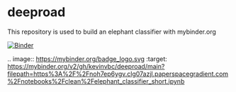 # deeproad

This repository is used to build an elephant classifier with mybinder.org

[![Binder](https://mybinder.org/badge_logo.svg)](https://mybinder.org/v2/gh/kevinvbc/deeproad/main?filepath=https%3A%2F%2Fnoh7ep6ygv.clg07azjl.paperspacegradient.com%2Fnotebooks%2Fclean%2Felephant_classifier_short.ipynb)


.. image:: https://mybinder.org/badge_logo.svg
 :target: https://mybinder.org/v2/gh/kevinvbc/deeproad/main?filepath=https%3A%2F%2Fnoh7ep6ygv.clg07azjl.paperspacegradient.com%2Fnotebooks%2Fclean%2Felephant_classifier_short.ipynb
